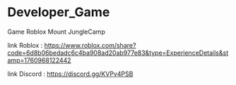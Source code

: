 # Developer_Game
Game Roblox Mount JungleCamp

link Roblox : 
https://www.roblox.com/share?code=6d8b06bedadc6c4ba908ad20ab977e83&type=ExperienceDetails&stamp=1760968122442

link Discord :
https://discord.gg/KVPv4PSB

